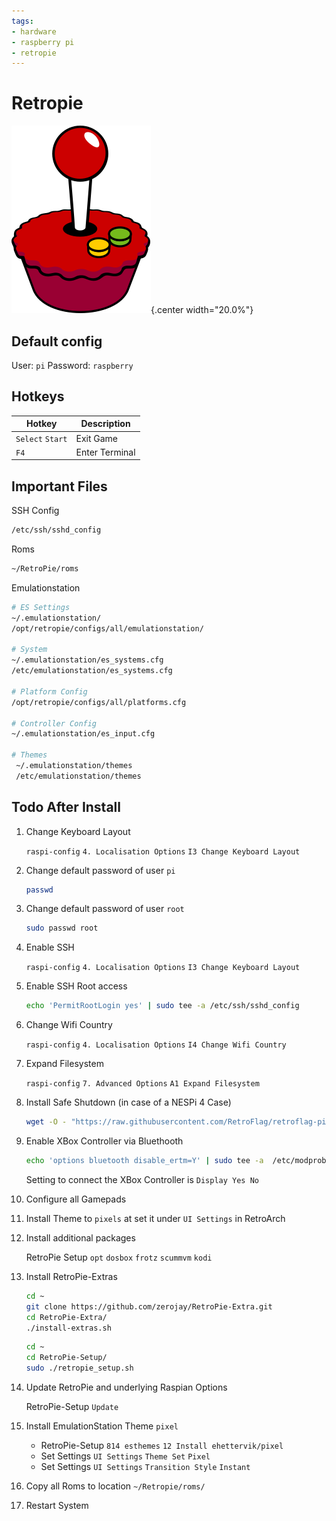 ```yaml
---
tags:
- hardware
- raspberry pi
- retropie
---
```

# Retropie
![](img/retropie_icon.svg){.center width="20.0%"}

## Default config

User: `pi` Password: `raspberry`

## Hotkeys

| Hotkey            | Description |
| ------------------| ---------------- |
| `Select` `Start`  | Exit Game |
| `F4`              | Enter Terminal |

## Important Files
SSH Config
``` bash
/etc/ssh/sshd_config
```

Roms
``` bash
~/RetroPie/roms
```

Emulationstation
``` bash
# ES Settings
~/.emulationstation/
/opt/retropie/configs/all/emulationstation/

# System
~/.emulationstation/es_systems.cfg
/etc/emulationstation/es_systems.cfg

# Platform Config
/opt/retropie/configs/all/platforms.cfg

# Controller Config
~/.emulationstation/es_input.cfg

# Themes
 ~/.emulationstation/themes
 /etc/emulationstation/themes
```

## Todo After Install

1. Change Keyboard Layout

    `raspi-config` `4. Localisation Options` `I3 Change Keyboard Layout`

2. Change default password of user `pi`

    ``` bash
    passwd
    ```

3. Change default password of user `root`

    ``` bash
    sudo passwd root
    ```

4. Enable SSH

    `raspi-config` `4. Localisation Options` `I3 Change Keyboard Layout`

5. Enable SSH Root access

    ``` bash
    echo 'PermitRootLogin yes' | sudo tee -a /etc/ssh/sshd_config
    ```

6. Change Wifi Country

    `raspi-config` `4. Localisation Options` `I4 Change Wifi Country`

7. Expand Filesystem

    `raspi-config` `7. Advanced Options` `A1 Expand Filesystem`

8. Install Safe Shutdown (in case of a NESPi 4 Case)

    ``` bash
    wget -O - "https://raw.githubusercontent.com/RetroFlag/retroflag-picase/master/install.sh" | sudo bash
    ```

9. Enable XBox Controller via Bluethooth

    ``` bash
    echo 'options bluetooth disable_ertm=Y' | sudo tee -a  /etc/modprobe.d/bluetooth.conf
    ```

    Setting to connect the XBox Controller is `Display Yes No`

10. Configure all Gamepads

11. Install Theme to `pixels` at set it under `UI Settings` in RetroArch

12. Install additional packages

    RetroPie Setup `opt` `dosbox` `frotz` `scummvm` `kodi`

13. Install RetroPie-Extras

    ``` {.bash caption="install"}
    cd ~
    git clone https://github.com/zerojay/RetroPie-Extra.git
    cd RetroPie-Extra/
    ./install-extras.sh
    ```
    ``` bash
    cd ~
    cd RetroPie-Setup/
    sudo ./retropie_setup.sh
    ```

14. Update RetroPie and underlying Raspian Options

    RetroPie-Setup `Update`

15. Install EmulationStation Theme `pixel`

    - RetroPie-Setup `814 esthemes` `12 Install ehettervik/pixel`
    - Set Settings `UI Settings` `Theme Set` `Pixel`
    - Set Settings `UI Settings` `Transition Style` `Instant`

16. Copy all Roms to location `~/Retropie/roms/`
17. Restart System